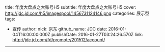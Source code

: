 title: 年度大盘点之大账号H5
subtitle: 年度大盘点之大账号H5
cover: http://jdc.jd.com/h5/imagespool/1456731124146.png
categories: 展示型
tags:
  - 宣传
author:
  nick: 京东
  github_name: JDC
date: 2016-01-04T16:00:00.000Z
publishDate: 2016-01-27T03:24:26.570Z
link: http://jdc.jd.com/fd/promote/201512/account/ 
---